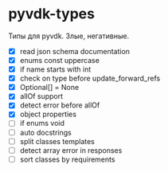 # pyvdk-types
 Типы для pyvdk. Злые, негативные.

- [x] read json schema documentation
- [x] enums const uppercase
- [x] if name starts with int
- [x] check on type before update_forward_refs
- [x] Optional[] = None
- [x] allOf support
- [x] detect error before allOf
- [x] object properties
- [ ] if enums void
- [ ] auto docstrings
- [ ] split classes templates
- [ ] detect array error in responses
- [ ] sort classes by requirements
